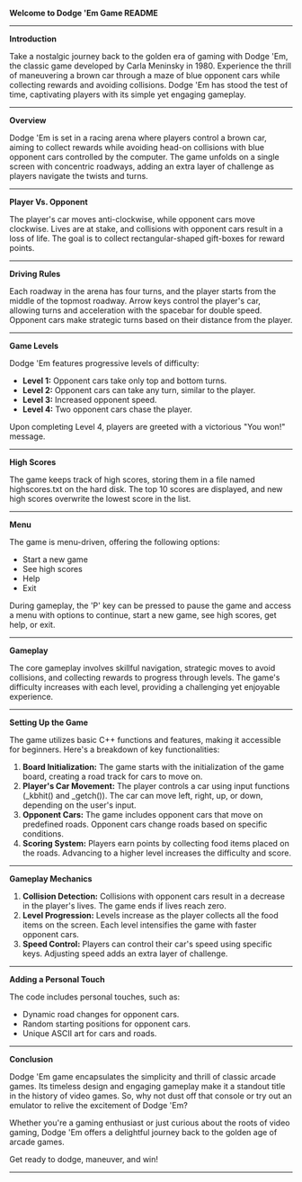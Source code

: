 **Welcome to Dodge 'Em   Game README**

---

**Introduction**

Take a nostalgic journey back to the golden era of gaming with Dodge 'Em, the classic   game developed by Carla Meninsky in 1980. Experience the thrill of maneuvering a brown car through a maze of blue opponent cars while collecting rewards and avoiding collisions. Dodge 'Em has stood the test of time, captivating players with its simple yet engaging gameplay.

---

**Overview**

Dodge 'Em is set in a racing arena where players control a brown car, aiming to collect rewards while avoiding head-on collisions with blue opponent cars controlled by the computer. The game unfolds on a single screen with concentric roadways, adding an extra layer of challenge as players navigate the twists and turns.

---

**Player Vs. Opponent**

The player's car moves anti-clockwise, while opponent cars move clockwise. Lives are at stake, and collisions with opponent cars result in a loss of life. The goal is to collect rectangular-shaped gift-boxes for reward points.

---

**Driving Rules**

Each roadway in the arena has four turns, and the player starts from the middle of the topmost roadway. Arrow keys control the player's car, allowing turns and acceleration with the spacebar for double speed. Opponent cars make strategic turns based on their distance from the player.

---

**Game Levels**

Dodge 'Em features progressive levels of difficulty:

- **Level 1:** Opponent cars take only top and bottom turns.
- **Level 2:** Opponent cars can take any turn, similar to the player.
- **Level 3:** Increased opponent speed.
- **Level 4:** Two opponent cars chase the player.

Upon completing Level 4, players are greeted with a victorious "You won!" message.

---

**High Scores**

The game keeps track of high scores, storing them in a file named highscores.txt on the hard disk. The top 10 scores are displayed, and new high scores overwrite the lowest score in the list.

---

**Menu**

The game is menu-driven, offering the following options:

- Start a new game
- See high scores
- Help
- Exit

During gameplay, the 'P' key can be pressed to pause the game and access a menu with options to continue, start a new game, see high scores, get help, or exit.

---

**Gameplay**

The core gameplay involves skillful navigation, strategic moves to avoid collisions, and collecting rewards to progress through levels. The game's difficulty increases with each level, providing a challenging yet enjoyable experience.

---

**Setting Up the Game**

The game utilizes basic C++ functions and features, making it accessible for beginners. Here's a breakdown of key functionalities:

1. **Board Initialization:** The game starts with the initialization of the game board, creating a road track for cars to move on.
2. **Player's Car Movement:** The player controls a car using input functions (_kbhit() and _getch()). The car can move left, right, up, or down, depending on the user's input.
3. **Opponent Cars:** The game includes opponent cars that move on predefined roads. Opponent cars change roads based on specific conditions.
4. **Scoring System:** Players earn points by collecting food items placed on the roads. Advancing to a higher level increases the difficulty and score.

---

**Gameplay Mechanics**

1. **Collision Detection:** Collisions with opponent cars result in a decrease in the player's lives. The game ends if lives reach zero.
2. **Level Progression:** Levels increase as the player collects all the food items on the screen. Each level intensifies the game with faster opponent cars.
3. **Speed Control:** Players can control their car's speed using specific keys. Adjusting speed adds an extra layer of challenge.

---

**Adding a Personal Touch**

The code includes personal touches, such as:

- Dynamic road changes for opponent cars.
- Random starting positions for opponent cars.
- Unique ASCII art for cars and roads.

---

**Conclusion**

Dodge 'Em   game encapsulates the simplicity and thrill of classic arcade games. Its timeless design and engaging gameplay make it a standout title in the history of video games. So, why not dust off that   console or try out an emulator to relive the excitement of Dodge 'Em?

Whether you're a gaming enthusiast or just curious about the roots of video gaming, Dodge 'Em offers a delightful journey back to the golden age of arcade games.

Get ready to dodge, maneuver, and win!

---
